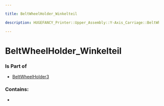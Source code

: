 ```yaml
---

title: BeltWheelHolder_Winkelteil

description: HUGEFANCY_Printer::Upper_Assembly::Y-Axis_Carriage::BeltWheelHolder3::BeltWheelHolder_Winkelteil

---
```

# BeltWheelHolder_Winkelteil
<script>
    var geoarray = '{"BeltWheelHolder_Winkelteil": {}}';
</script>
<script>
    var basepath = '/assets/HUGEFANCY_Printer/Upper_Assembly/Y-Axis_Carriage/BeltWheelHolder3/';
</script>
<link rel="stylesheet" href="/css/container.css">

<div id="container"></div>

<!-- these are the required scripts for the three.js scene -->
<script src="/lib/three.min.js"></script>
<script src="/lib/OrbitControls.js"></script>
<script src="/lib/RectAreaLightUniformsLib.js"></script>
<!-- this is your app's lib file -->
<script src="/lib/triceratops_app.js"></script>
### Is Part of
- [BeltWheelHolder3](../BeltWheelHolder3)  

### Contains:
- [](./BeltWheelHolder_Winkelteil/)

